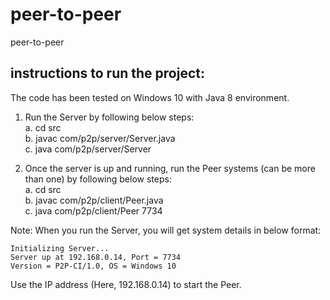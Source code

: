 # peer-to-peer
peer-to-peer




## instructions to run the project:
The code has been tested on Windows 10 with Java 8 environment.
1. Run the Server by following below steps: <br>
  a. cd src <br>
  b. javac com/p2p/server/Server.java <br>
  c. java com/p2p/server/Server <br>
  
2. Once the server is up and running, run the Peer systems (can be more than one) by following below steps: <br>
  a. cd src <br>
  b. javac com/p2p/client/Peer.java <br>
  c. java com/p2p/client/Peer <Server IP Address> 7734 <br>
  
Note: When you run the Server, you will get system details in below format: <br>
```
Initializing Server...
Server up at 192.168.0.14, Port = 7734
Version = P2P-CI/1.0, OS = Windows 10
```
Use the IP address (Here, 192.168.0.14) to start the Peer.
